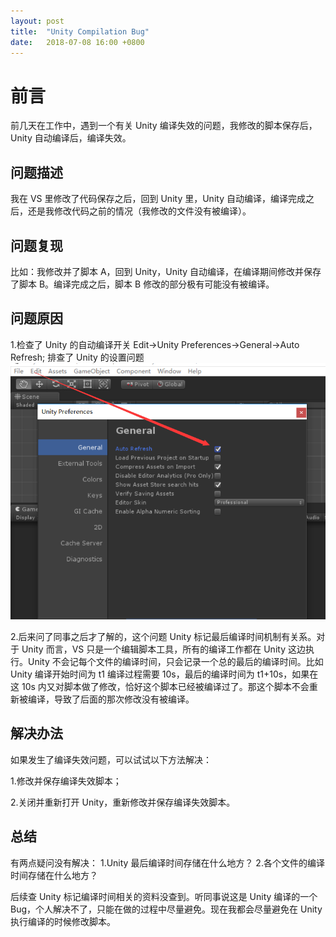 ```yaml
---
layout: post
title:  "Unity Compilation Bug"
date:   2018-07-08 16:00 +0800
---
```

# 前言

前几天在工作中，遇到一个有关 Unity 编译失效的问题，我修改的脚本保存后，Unity 自动编译后，编译失效。

## 问题描述

我在 VS 里修改了代码保存之后，回到 Unity 里，Unity 自动编译，编译完成之后，还是我修改代码之前的情况（我修改的文件没有被编译）。

## 问题复现

比如：我修改并了脚本 A，回到 Unity，Unity 自动编译，在编译期间修改并保存了脚本 B。编译完成之后，脚本 B 修改的部分极有可能没有被编译。

## 问题原因

1.检查了 Unity 的自动编译开关 Edit->Unity Preferences->General->Auto Refresh; 排查了 Unity 的设置问题
![auto Refresh](https://github.com/yuyaoxue/yuyaoxue.github.io/blob/master/assets/_v_images/AutoRefresh.png?raw=true)

2.后来问了同事之后才了解的，这个问题 Unity 标记最后编译时间机制有关系。对于 Unity 而言，VS 只是一个编辑脚本工具，所有的编译工作都在 Unity 这边执行。Unity 不会记每个文件的编译时间，只会记录一个总的最后的编译时间。比如 Unity 编译开始时间为 t1 编译过程需要 10s，最后的编译时间为 t1+10s，如果在这 10s 内又对脚本做了修改，恰好这个脚本已经被编译过了。那这个脚本不会重新被编译，导致了后面的那次修改没有被编译。

## 解决办法

如果发生了编译失效问题，可以试试以下方法解决：

1.修改并保存编译失效脚本；

2.关闭并重新打开 Unity，重新修改并保存编译失效脚本。

## 总结

有两点疑问没有解决：
1.Unity 最后编译时间存储在什么地方？
2.各个文件的编译时间存储在什么地方？

后续查 Unity 标记编译时间相关的资料没查到。听同事说这是 Unity 编译的一个 Bug，个人解决不了，只能在做的过程中尽量避免。现在我都会尽量避免在 Unity 执行编译的时候修改脚本。